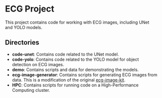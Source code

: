 # ECG Project

This project contains code for working with ECG images, including UNet and YOLO models.

## Directories

*   **code-unet**: Contains code related to the UNet model.
*   **code-yolo**: Contains code related to the YOLO model for object detection on ECG images.
*   **demo**: Contains scripts and data for demonstrating the models.
*   **ecg-image-generator**: Contains scripts for generating ECG images from data. This is a modification of the original [ecg-image-kit](https://github.com/alphanumericslab/ecg-image-kit).
*   **HPC**: Contains scripts for running code on a High-Performance Computing cluster.
